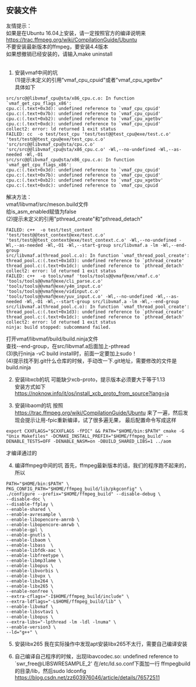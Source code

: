 安装文件
-----

友情提示：<br />
如果是在Ubuntu 16.04上安装，请一定按照官方的编译说明来<br />
https://trac.ffmpeg.org/wiki/CompilationGuide/Ubuntu <br />
不要安装最新版本的ffmpeg，要安装4.4版本<br />
如果想撤销已经安装的，请输入make uninstall <br />
<br />

1. 安装vmaf中间的坑 <br />
(1)提示未定义的引用"vmaf_cpu_cpuid"或者"vmaf_cpu_xgetbv" <br />
具体如下<br />
```
src/src@@libvmaf_cpu@sta/x86_cpu.c.o: In function `vmaf_get_cpu_flags_x86':
cpu.c:(.text+0x3d): undefined reference to `vmaf_cpu_cpuid'
cpu.c:(.text+0x7b): undefined reference to `vmaf_cpu_cpuid'
cpu.c:(.text+0xb2): undefined reference to `vmaf_cpu_xgetbv'
cpu.c:(.text+0xdc): undefined reference to `vmaf_cpu_cpuid'
collect2: error: ld returned 1 exit status
FAILED: cc  -o test/test_cpu 'test/test@@test_cpu@exe/test.c.o' 'test/test@@test_cpu@exe/test_cpu.c.o' 'src/src@@libvmaf_cpu@sta/cpu.c.o' 'src/src@@libvmaf_cpu@sta/x86_cpu.c.o' -Wl,--no-undefined -Wl,--as-needed -Wl,-O1  
src/src@@libvmaf_cpu@sta/x86_cpu.c.o: In function `vmaf_get_cpu_flags_x86':
cpu.c:(.text+0x3d): undefined reference to `vmaf_cpu_cpuid'
cpu.c:(.text+0x7b): undefined reference to `vmaf_cpu_cpuid'
cpu.c:(.text+0xb2): undefined reference to `vmaf_cpu_xgetbv'
cpu.c:(.text+0xdc): undefined reference to `vmaf_cpu_cpuid
```
解决方法：<br />
vmaf/libvmaf/src/meson.build文件<br />
给is_asm_enabled赋值为false <br />
(2)提示未定义的引用"pthread_create"和"pthread_detach"
```
FAILED: c++  -o test/test_context 'test/test@@test_context@exe/test.c.o' 'test/test@@test_context@exe/test_context.c.o' -Wl,--no-undefined -Wl,--as-needed -Wl,-O1 -Wl,--start-group src/libvmaf.a -lm -Wl,--end-group  
src/libvmaf.a(thread_pool.c.o): In function `vmaf_thread_pool_create':
thread_pool.c:(.text+0x1d3): undefined reference to `pthread_create'
thread_pool.c:(.text+0x1dc): undefined reference to `pthread_detach'
collect2: error: ld returned 1 exit status
FAILED: c++  -o tools/vmaf 'tools/tools@@vmaf@exe/vmaf.c.o' 'tools/tools@@vmaf@exe/cli_parse.c.o' 'tools/tools@@vmaf@exe/y4m_input.c.o' 'tools/tools@@vmaf@exe/vidinput.c.o' 'tools/tools@@vmaf@exe/yuv_input.c.o' -Wl,--no-undefined -Wl,--as-needed -Wl,-O1 -Wl,--start-group src/libvmaf.a -lm -Wl,--end-group  
src/libvmaf.a(thread_pool.c.o): In function `vmaf_thread_pool_create':
thread_pool.c:(.text+0x1d3): undefined reference to `pthread_create'
thread_pool.c:(.text+0x1dc): undefined reference to `pthread_detach'
collect2: error: ld returned 1 exit status
ninja: build stopped: subcommand failed.
```
打开vmaf/libvmaf/build/build.ninja文件<br />
查找--end-group，在src/libvmaf.a后面加上-pthread<br />
(3)执行ninja -vC build install时，前面一定要加上sudo！ <br />
(4)提示找不到.git什么仓库的时候，手动改一下.git地址，需要修改的文件是build.ninja

2. 安装libxcb的坑
可能缺少xcb-proto，提示版本必须要大于等于1.13<br />
安装方式如下 <br />
https://noknow.info/it/os/install_xcb_proto_from_source?lang=ja

3. 安装libaom的坑
按照 https://trac.ffmpeg.org/wiki/CompilationGuide/Ubuntu 来了一遍，然后发现会提示让用-fpic重新编译，试了很多遍无果，
最后配置命令写成这样
```
export CXXFLAGS="$CXXFLAGS -fPIC" && PATH="$HOME/bin:$PATH" cmake -G "Unix Makefiles" -DCMAKE_INSTALL_PREFIX="$HOME/ffmpeg_build" -DENABLE_TESTS=OFF -DENABLE_NASM=on -DBUILD_SHARED_LIBS=1 ../aom
```
才编译通过的

4. 编译ffmpeg中间的坑
首先，ffmpeg最新版本的话，我们的程序跑不起来的，所以
```
PATH="$HOME/bin:$PATH" \ 
PKG_CONFIG_PATH="$HOME/ffmpeg_build/lib/pkgconfig" \ 
./configure --prefix="$HOME/ffmpeg_build" --disable-debug \ 
--disable-doc \ 
--disable-ffplay \ 
--enable-shared \ 
--enable-avresample \ 
--enable-libopencore-amrnb \ 
--enable-libopencore-amrwb \ 
--enable-gpl \ 
--enable-gnutls \ 
--enable-libaom \ 
--enable-libass  \ 
--enable-libfdk-aac \
--enable-libfreetype \
--enable-libmp3lame \
--enable-libopus \ 
--enable-libvorbis \ 
--enable-libvpx \ 
--enable-libx264 \ 
--enable-libx265 \ 
--enable-nonfree \ 
--extra-cflags="-I$HOME/ffmpeg_build/include" \
--extra-ldflags="-L$HOME/ffmpeg_build/lib" \ 
--enable-libvmaf \ 
--enable-libsvtav1 \ 
--enable-libopus \ 
--extra-libs="-lpthread -lm -ldl -lnuma" \ 
--enable-version3 \ 
--ld="g++" \
```
5. 安装libx265
我在实际操作中发现apt安装libx265不太行，需要自己编译安装

6. 自己编译自己程序的时候，出现libavcodec.so: undefined reference to `swr_free@LIBSWRESAMPLE_2'
在/etc/ld.so.conf下面加一行 ffmpegbuild的目录/lib，然后sudo ldconfig<br />
https://blog.csdn.net/zz603976046/article/details/76572511
